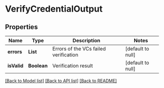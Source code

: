 # VerifyCredentialOutput

## Properties

| Name        | Type        | Description                           | Notes             |
| ----------- | ----------- | ------------------------------------- | ----------------- |
| **errors**  | **List**    | Errors of the VCs failed verification | [default to null] |
| **isValid** | **Boolean** | Verification result                   | [default to null] |

[[Back to Model list]](../README.md#documentation-for-models) [[Back to API list]](../README.md#documentation-for-api-endpoints) [[Back to README]](../README.md)
